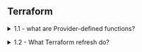 
## Terraform

<a name="Cloud Migration"></a>

<details>
<summary>1.1 - what are Provider-defined functions?</summary><br><b>
  
Provider-defined functions in Terraform are a feature introduced in Terraform 1.8 that allows providers to expose custom functions specific to their domain or use case. These functions extend Terraform's built-in function capabilities by enabling providers (like AWS, Google Cloud, Kubernetes, etc.) to implement pure functions that perform offline computational tasks or data transformations relevant to their platform.

Example:
provider::provider_name::function_name(arguments)

provider::terraform::encode_tfvars({
  example = "Hello!"
})

</b></details>

<details>
<summary>1.2 - What Terraform refresh do?</summary><br><b>
The terraform refresh command does NOT make any changes to cloud/platform resources—it only updates the Terraform state file with the actual state of resources as found in your target infrastructure.

What does terraform refresh do?
Connects to your provider (like AWS, Azure, etc.).

Reads the real state of all resources defined in your configuration.

Updates the local state file (terraform.tfstate) to match what’s actually present in your cloud account.

Useful for making Terraform aware of changes made outside of Terraform (“drift detection”).

What does it NOT do?
It does not create, update, or destroy any resources in your cloud platform.

It is a read-only operation with respect to your infrastructure.

When would the platform actually change?
When you run terraform apply (or terraform destroy), Terraform will attempt to modify resources to match your configuration and state.

terraform refresh only changes the state file locally, never the real cloud infrastructure.

Summary:

terraform refresh NEVER changes your actual platform/cloud resources—it just synchronizes your state file with reality.

It’s safe to run if you want to update your state after external changes, but use plan or apply when you want Terraform to affect real infrastructure.
</b></details>
